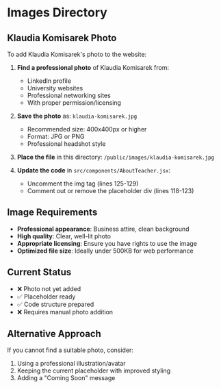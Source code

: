 # Images Directory

## Klaudia Komisarek Photo

To add Klaudia Komisarek's photo to the website:

1. **Find a professional photo** of Klaudia Komisarek from:
   - LinkedIn profile
   - University websites
   - Professional networking sites
   - With proper permission/licensing

2. **Save the photo** as: `klaudia-komisarek.jpg`
   - Recommended size: 400x400px or higher
   - Format: JPG or PNG
   - Professional headshot style

3. **Place the file** in this directory: `/public/images/klaudia-komisarek.jpg`

4. **Update the code** in `src/components/AboutTeacher.jsx`:
   - Uncomment the img tag (lines 125-129)
   - Comment out or remove the placeholder div (lines 118-123)

## Image Requirements

- **Professional appearance**: Business attire, clean background
- **High quality**: Clear, well-lit photo
- **Appropriate licensing**: Ensure you have rights to use the image
- **Optimized file size**: Ideally under 500KB for web performance

## Current Status

- ❌ Photo not yet added
- ✅ Placeholder ready
- ✅ Code structure prepared
- ❌ Requires manual photo addition

## Alternative Approach

If you cannot find a suitable photo, consider:
1. Using a professional illustration/avatar
2. Keeping the current placeholder with improved styling
3. Adding a "Coming Soon" message